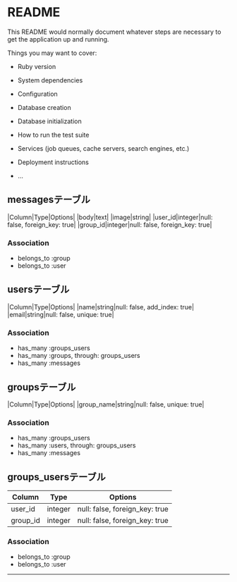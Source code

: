 # README

This README would normally document whatever steps are necessary to get the
application up and running.

Things you may want to cover:

* Ruby version

* System dependencies

* Configuration

* Database creation

* Database initialization

* How to run the test suite

* Services (job queues, cache servers, search engines, etc.)

* Deployment instructions

* ...

## messagesテーブル
|Column|Type|Options|
|body|text|
|image|string|
|user_id|integer|null: false, foreign_key: true|
|group_id|integer|null: false, foreign_key: true|


### Association
- belongs_to :group
- belongs_to :user


## usersテーブル
|Column|Type|Options|
|name|string|null: false, add_index: true|
|email|string|null: false, unique: true|


### Association
- has_many :groups_users
- has_many :groups, through: groups_users
- has_many :messages


## groupsテーブル
|Column|Type|Options|
|group_name|string|null: false, unique: true|


### Association
- has_many :groups_users
- has_many :users, through: groups_users
- has_many :messages


## groups_usersテーブル

|Column|Type|Options|
|------|----|-------|
|user_id|integer|null: false, foreign_key: true|
|group_id|integer|null: false, foreign_key: true|

### Association
- belongs_to :group
- belongs_to :user
_______________
